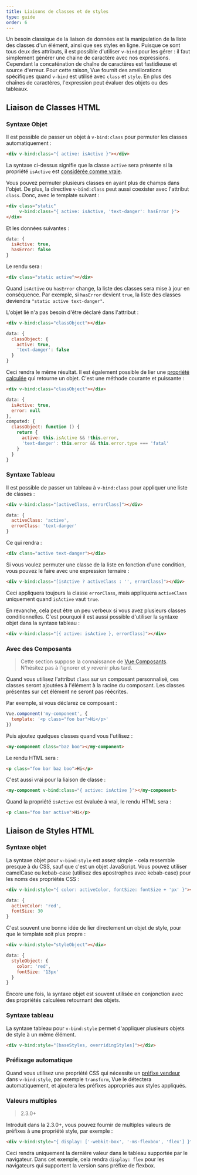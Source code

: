 ```yaml
---
title: Liaisons de classes et de styles
type: guide
order: 6
---
```


Un besoin classique de la liaison de données est la manipulation de la liste des classes d'un élément, ainsi que ses styles en ligne. Puisque ce sont tous deux des attributs, il est possible d'utiliser `v-bind`  pour les gérer : il faut simplement générer une chaine de caractère avec nos expressions. Cependant la concaténation de chaîne de caractères est fastidieuse et source d'erreur. Pour cette raison, Vue fournit des améliorations spécifiques quand `v-bind` est utilisé avec `class` et `style`. En plus des chaînes de caractères, l'expression peut évaluer des objets ou des tableaux.

## Liaison de Classes HTML

### Syntaxe Objet

Il est possible de passer un objet à `v-bind:class` pour permuter les classes automatiquement :

``` html
<div v-bind:class="{ active: isActive }"></div>
```

La syntaxe ci-dessus signifie que la classe `active` sera présente si la propriété `isActive` est [considérée comme vraie](https://developer.mozilla.org/fr/docs/Glossaire/Truthy).

Vous pouvez permuter plusieurs classes en ayant plus de champs dans l'objet. De plus, la directive `v-bind:class` peut aussi coexister avec l'attribut `class`. Donc, avec le template suivant :

``` html
<div class="static"
     v-bind:class="{ active: isActive, 'text-danger': hasError }">
</div>
```

Et les données suivantes :

``` js
data: {
  isActive: true,
  hasError: false
}
```

Le rendu sera :

``` html
<div class="static active"></div>
```

Quand `isActive` ou `hasError` change, la liste des classes sera mise à jour en conséquence. Par exemple, si `hasError` devient `true`, la liste des classes deviendra `"static active text-danger"`.

L'objet lié n'a pas besoin d'être déclaré dans l'attribut :

``` html
<div v-bind:class="classObject"></div>
```
``` js
data: {
  classObject: {
    active: true,
    'text-danger': false
  }
}
```

Ceci rendra le même résultat. Il est également possible de lier une [propriété calculée](computed.html) qui retourne un objet. C'est une méthode courante et puissante :

``` html
<div v-bind:class="classObject"></div>
```
``` js
data: {
  isActive: true,
  error: null
},
computed: {
  classObject: function () {
    return {
      active: this.isActive && !this.error,
      'text-danger': this.error && this.error.type === 'fatal'
    }
  }
}
```

### Syntaxe Tableau

Il est possible de passer un tableau à `v-bind:class` pour appliquer une liste de classes :

``` html
<div v-bind:class="[activeClass, errorClass]"></div>
```
``` js
data: {
  activeClass: 'active',
  errorClass: 'text-danger'
}
```

Ce qui rendra :

``` html
<div class="active text-danger"></div>
```

Si vous voulez permuter une classe de la liste en fonction d'une condition, vous pouvez le faire avec une expression ternaire :

``` html
<div v-bind:class="[isActive ? activeClass : '', errorClass]"></div>
```

Ceci appliquera toujours la classe `errorClass`, mais appliquera `activeClass` uniquement quand `isActive` vaut `true`.

En revanche, cela peut être un peu verbeux si vous avez plusieurs classes conditionnelles. C'est pourquoi il est aussi possible d'utiliser la syntaxe objet dans la syntaxe tableau :

``` html
<div v-bind:class="[{ active: isActive }, errorClass]"></div>
```

### Avec des Composants

> Cette section suppose la connaissance de [Vue Composants](components.html). N'hésitez pas à l'ignorer et y revenir plus tard.

Quand vous utilisez l'attribut `class` sur un composant personnalisé, ces classes seront ajoutées à l'élément à la racine du composant. Les classes présentes sur cet élément ne seront pas réécrites.

Par exemple, si vous déclarez ce composant :

``` js
Vue.component('my-component', {
  template: '<p class="foo bar">Hi</p>'
})
```

​Puis ajoutez quelques classes quand vous l'utilisez :

``` html
<my-component class="baz boo"></my-component>
```

Le rendu HTML sera :

``` html
<p class="foo bar baz boo">Hi</p>
```

C'est aussi vrai pour la liaison de classe :

``` html
<my-component v-bind:class="{ active: isActive }"></my-component>
```

Quand la propriété `isActive` est évaluée à vrai, le rendu HTML sera :

``` html
<p class="foo bar active">Hi</p>
```

## Liaison de Styles HTML

### Syntaxe objet

La syntaxe objet pour `v-bind:style` est assez simple - cela ressemble presque à du CSS, sauf que c'est un objet JavaScript. Vous pouvez utiliser camelCase ou kebab-case (utilisez des apostrophes avec kebab-case) pour les noms des propriétés CSS :

``` html
<div v-bind:style="{ color: activeColor, fontSize: fontSize + 'px' }"></div>
```
``` js
data: {
  activeColor: 'red',
  fontSize: 30
}
```

C'est souvent une bonne idée de lier directement un objet de style, pour que le template soit plus propre :

``` html
<div v-bind:style="styleObject"></div>
```
``` js
data: {
  styleObject: {
    color: 'red',
    fontSize: '13px'
  }
}
```

Encore une fois, la syntaxe objet est souvent utilisée en conjonction avec des propriétés calculées retournant des objets.

### Syntaxe tableau

La syntaxe tableau pour `v-bind:style` permet d'appliquer plusieurs objets de style à un même élément.

``` html
<div v-bind:style="[baseStyles, overridingStyles]"></div>
```

### Préfixage automatique

Quand vous utilisez une propriété CSS qui nécessite un [préfixe vendeur](https://developer.mozilla.org/fr/docs/Glossaire/Pr%C3%A9fixe_Vendeur) dans `v-bind:style`, par exemple `transform`, Vue le détectera automatiquement, et ajoutera les préfixes appropriés aux styles appliqués.

### Valeurs multiples

> 2.3.0+

Introduit dans la 2.3.0+, vous pouvez fournir de multiples valeurs de préfixes à une propriété style, par exemple :

``` html
<div v-bind:style="{ display: ['-webkit-box', '-ms-flexbox', 'flex'] }"></div>
```

Ceci rendra uniquement la dernière valeur dans le tableau supportée par le navigateur. Dans cet exemple, cela rendra `display: flex` pour les navigateurs qui supportent la version sans préfixe de flexbox.

